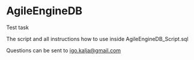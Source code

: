 # AgileEngineDB
Test task

The script and all instructions how to use inside AgileEngineDB_Script.sql

Questions can be sent to igo.kalja@gmail.com

